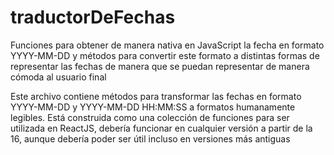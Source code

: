 # traductorDeFechas
Funciones para obtener de manera nativa en JavaScript la fecha en formato YYYY-MM-DD y métodos para convertir este formato a distintas formas de representar las fechas de manera que se puedan representar de manera cómoda al usuario final 

Este archivo contiene métodos para transformar las fechas en formato YYYY-MM-DD y YYYY-MM-DD HH:MM:SS a formatos humanamente legibles.
Está construida como una colección de funciones para ser utilizada en ReactJS, debería funcionar en cualquier versión a partir de la 16, aunque debería poder 
ser útil incluso en versiones más antiguas
